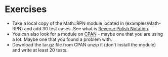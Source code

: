 # Exercises


* Take a local copy of the Math::RPN module located in (examples/Math-RPN) and add 30 test cases. See what is [Reverse Polish Notation](https://en.wikipedia.org/wiki/Reverse_Polish_notation).
* You can also look for a module on [CPAN](https://metacpan.org/) - maybe one that you are using a lot.  Maybe one that you found a problem with.
* Download the tar.gz file from CPAN unzip it (don't install the module) and write at least 20 tests.


